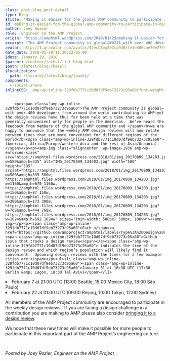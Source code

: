 ```yaml
---
class: post-blog post-detail
type: Blog
$title: "Making it easier for the global AMP community to participate in design reviews"
id: making-it-easier-for-the-global-amp-community-to-participate-in-design-reviews
author: Joey Rozier
role:  Engineer on the AMP Project
origin: "https://amphtml.wordpress.com/2018/01/29/making-it-easier-for-the-global-amp-community-to-participate-in-design-reviews/amp/"
excerpt: "The AMP Project community is global&#8211;with over 400 developers from around the world contributing to AMP&#8211;yet the design reviews have thus far been held at a time that was generally convenient only for people in the Americas.  We&#8217;ve heard the feedback from members of the global AMP community and we are happy to announce that [&#8230;]"
avatar: http://1.gravatar.com/avatar/42ecb1ea497ca9d0ffe1e406cae70e27?s=96&d=identicon&r=G
date_data: 2018-01-29T11:30:22-05:00
$date: January 29, 2018
$parent: /content/latest/list-blog.html
$path: /latest/blog/{base}/
$localization:
  path: /{locale}/latest/blog/{base}/
components:
  - social-share
inlineCSS: .amp-wp-inline-329fdb7771c10d07df9eb73273c95a60{font-weight:400;}
---
```


<div class="amp-wp-article-content">

		<p><span class="amp-wp-inline-329fdb7771c10d07df9eb73273c95a60">The AMP Project community is global–with over 400 developers from around the world contributing to AMP–yet the design reviews have thus far been held at a time that was generally convenient only for people in the Americas.  We’ve heard the feedback from members of the global AMP community and </span><b>we are happy to announce that the weekly AMP design reviews will now rotate between times that are more convenient for different regions of the world</b><span class="amp-wp-inline-329fdb7771c10d07df9eb73273c95a60"> (Americas, Africa/Europe/western Asia and the rest of Asia/Oceania).</span></p><p><amp-img class="aligncenter  wp-image-1936 amp-wp-enforced-sizes" src="https://amphtml.files.wordpress.com/2018/01/img_20170809_134203.jpg?w=580&amp;h=335" alt="IMG_20170809_134203.jpg" width="580" height="335" srcset="https://amphtml.files.wordpress.com/2018/01/img_20170809_134203.jpg?w=580&amp;h=335 580w, https://amphtml.files.wordpress.com/2018/01/img_20170809_134203.jpg?w=1160&amp;h=670 1160w, https://amphtml.files.wordpress.com/2018/01/img_20170809_134203.jpg?w=150&amp;h=87 150w, https://amphtml.files.wordpress.com/2018/01/img_20170809_134203.jpg?w=300&amp;h=173 300w, https://amphtml.files.wordpress.com/2018/01/img_20170809_134203.jpg?w=768&amp;h=444 768w, https://amphtml.files.wordpress.com/2018/01/img_20170809_134203.jpg?w=1024&amp;h=592 1024w" sizes="(min-width: 580px) 580px, 100vw"></amp-img></p><p><span class="amp-wp-inline-329fdb7771c10d07df9eb73273c95a60">Each </span><a href="https://github.com/ampproject/amphtml/labels/Type%3A%20Design%20Review"><span class="amp-wp-inline-329fdb7771c10d07df9eb73273c95a60">GitHub issue that tracks a design review</span></a><span class="amp-wp-inline-329fdb7771c10d07df9eb73273c95a60"> indicates the time of the design review and which region’s population will likely find it convenient.  Upcoming design reviews with the times for a few example cities are:</span></p><ul><li class="amp-wp-inline-329fdb7771c10d07df9eb73273c95a60"><span class="amp-wp-inline-329fdb7771c10d07df9eb73273c95a60">January 31 at 16:30 UTC (17:30 Berlin &amp; Lagos, 18:30 Tel Aviv)</span></li>
<li class="amp-wp-inline-329fdb7771c10d07df9eb73273c95a60"><span class="amp-wp-inline-329fdb7771c10d07df9eb73273c95a60">February 7 at 21:00 UTC (13:00 Seattle, 15:00 Mexico City, 18:00 São Paulo)</span></li>
<li class="amp-wp-inline-329fdb7771c10d07df9eb73273c95a60"><span class="amp-wp-inline-329fdb7771c10d07df9eb73273c95a60">February 22 at 01:00 UTC (09:00 Beijing, 10:00 Tokyo, 12:00 Sydney)</span></li>
</ul><p><span class="amp-wp-inline-329fdb7771c10d07df9eb73273c95a60">All members of the AMP Project community are encouraged to participate in the weekly design reviews.  If you are facing a design challenge in a contribution you are making to AMP please also consider </span><a href="https://github.com/ampproject/amphtml/blob/master/contributing/design-reviews.md#bringing-your-design-to-a-design-review"><span class="amp-wp-inline-329fdb7771c10d07df9eb73273c95a60">bringing it to a design review</span></a><span class="amp-wp-inline-329fdb7771c10d07df9eb73273c95a60">.</span></p><p><span class="amp-wp-inline-329fdb7771c10d07df9eb73273c95a60">We hope that these new times will make it possible for more people to participate in this important part of the AMP Project’s engineering culture.   </span></p><p> </p><p><i><span class="amp-wp-inline-329fdb7771c10d07df9eb73273c95a60">Posted by Joey Rozier, Engineer on the AMP Project</span></i></p>	</div>

	

</div>

